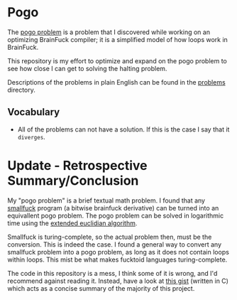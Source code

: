 # Pogo

The [pogo problem](problems/Pogo.md) is a problem that I discovered while working on an optimizing BrainFuck compiler; it is a simplified model of how loops work in BrainFuck.

This repository is my effort to optimize and expand on the pogo problem to see how close I can get to solving the halting problem.

Descriptions of the problems in plain English can be found in the [problems](problems/) directory.


## Vocabulary

* All of the problems can not have a solution. If this is the case I say that it `diverges`.

# Update - Retrospective Summary/Conclusion

My "pogo problem" is a brief textual math problem. I found that any [smallfuck](https://esolangs.org/wiki/Smallfuck) program (a bitwise brainfuck derivative) can be turned into an equivallent pogo problem. The pogo problem can be solved in logarithmic time using the [extended euclidian algorithm](https://en.wikipedia.org/wiki/Extended_Euclidean_algorithm).

Smallfuck is turing-complete, so the actual problem then, must be the conversion. This is indeed the case. I found a general way to convert any smallfuck problem into a pogo problem, as long as it does not contain loops within loops. This mist be what makes fucktoid languages turing-complete.

The code in this repository is a mess, I think some of it is wrong, and I'd recommend against reading it. Instead, have a look at [this gist](https://gist.github.com/BlackCapCoder/5bdba9e58ad48bd73cd74a05763de8a0) (written in C) which acts as a concise summary of the majority of this project.
